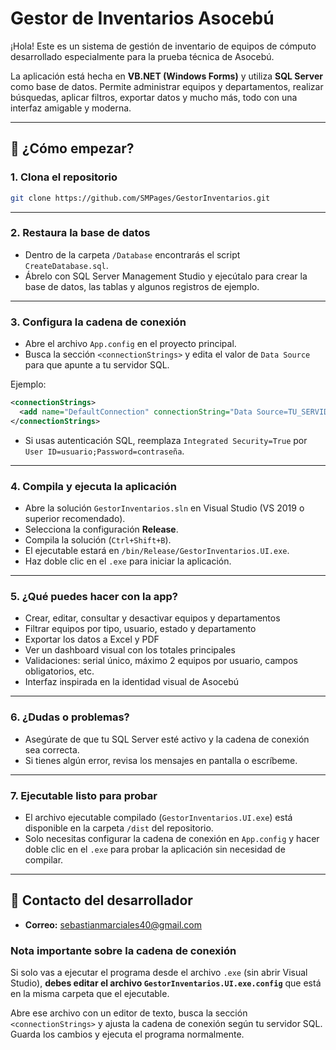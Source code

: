 # Gestor de Inventarios Asocebú

¡Hola! Este es un sistema de gestión de inventario de equipos de cómputo desarrollado especialmente para la prueba técnica de Asocebú.

La aplicación está hecha en **VB.NET (Windows Forms)** y utiliza **SQL Server** como base de datos. Permite administrar equipos y departamentos, realizar búsquedas, aplicar filtros, exportar datos y mucho más, todo con una interfaz amigable y moderna.

---

## 🚀 ¿Cómo empezar?

### 1. Clona el repositorio

```bash
git clone https://github.com/SMPages/GestorInventarios.git
```

---

### 2. Restaura la base de datos

- Dentro de la carpeta `/Database` encontrarás el script `CreateDatabase.sql`.
- Ábrelo con SQL Server Management Studio y ejecútalo para crear la base de datos, las tablas y algunos registros de ejemplo.

---

### 3. Configura la cadena de conexión

- Abre el archivo `App.config` en el proyecto principal.
- Busca la sección `<connectionStrings>` y edita el valor de `Data Source` para que apunte a tu servidor SQL.

Ejemplo:
```xml
<connectionStrings>
  <add name="DefaultConnection" connectionString="Data Source=TU_SERVIDOR;Initial Catalog=GestorInventarios;Integrated Security=True"/>
</connectionStrings>
```

- Si usas autenticación SQL, reemplaza `Integrated Security=True` por `User ID=usuario;Password=contraseña`.

---

### 4. Compila y ejecuta la aplicación

- Abre la solución `GestorInventarios.sln` en Visual Studio (VS 2019 o superior recomendado).
- Selecciona la configuración **Release**.
- Compila la solución (`Ctrl+Shift+B`).
- El ejecutable estará en `/bin/Release/GestorInventarios.UI.exe`.
- Haz doble clic en el `.exe` para iniciar la aplicación.

---

### 5. ¿Qué puedes hacer con la app?

- Crear, editar, consultar y desactivar equipos y departamentos
- Filtrar equipos por tipo, usuario, estado y departamento
- Exportar los datos a Excel y PDF
- Ver un dashboard visual con los totales principales
- Validaciones: serial único, máximo 2 equipos por usuario, campos obligatorios, etc.
- Interfaz inspirada en la identidad visual de Asocebú

---

### 6. ¿Dudas o problemas?

- Asegúrate de que tu SQL Server esté activo y la cadena de conexión sea correcta.
- Si tienes algún error, revisa los mensajes en pantalla o escríbeme.

---

### 7. Ejecutable listo para probar

- El archivo ejecutable compilado (`GestorInventarios.UI.exe`) está disponible en la carpeta `/dist` del repositorio.
- Solo necesitas configurar la cadena de conexión en `App.config` y hacer doble clic en el `.exe` para probar la aplicación sin necesidad de compilar.

---

## 📧 Contacto del desarrollador

- **Correo:** sebastianmarciales40@gmail.com

### Nota importante sobre la cadena de conexión

Si solo vas a ejecutar el programa desde el archivo `.exe` (sin abrir Visual Studio), **debes editar el archivo `GestorInventarios.UI.exe.config`** que está en la misma carpeta que el ejecutable. 

Abre ese archivo con un editor de texto, busca la sección `<connectionStrings>` y ajusta la cadena de conexión según tu servidor SQL. Guarda los cambios y ejecuta el programa normalmente.